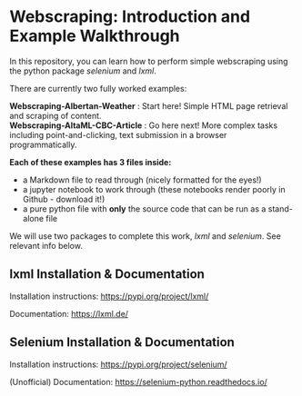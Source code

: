 # Webscraping: Introduction and Example Walkthrough

In this repository, you can learn how to perform simple webscraping using the python package _selenium_ and _lxml_.

There are currently two fully worked examples:

**Webscraping-Albertan-Weather** : Start here! Simple HTML page retrieval and scraping of content.  
**Webscraping-AltaML-CBC-Article** : Go here next! More complex tasks including point-and-clicking, text submission in a browser programmatically.

**Each of these examples has 3 files inside:**

- a Markdown file to read through (nicely formatted for the eyes!)
- a jupyter notebook to work through (these notebooks render poorly in Github - download it!)
- a pure python file with **only** the source code that can be run as a stand-alone file

We will use two packages to complete this work, _lxml_ and _selenium_. See relevant info below.

## lxml Installation & Documentation ##

Installation instructions: https://pypi.org/project/lxml/

Documentation: https://lxml.de/

## Selenium Installation & Documentation

Installation instructions: https://pypi.org/project/selenium/

(Unofficial) Documentation: https://selenium-python.readthedocs.io/
